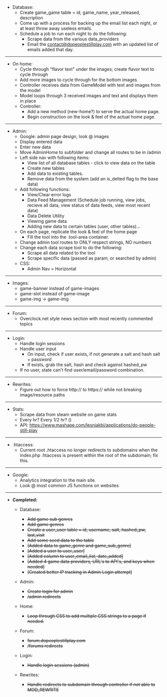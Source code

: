 
- Database:
  - Create game_game table = id, game_name, year_released, description
  - Come up with a process for backing up the email list each night, or at least throw away useless emails.
  - Schedule a job to run each night to do the following:
    - Scrape data from the various data_providers
    - Email the contact@dopeoplestillplay.com with an updated list of emails added that day.
  
****

- On home:
  - Cycle through "flavor text" under the images; create flavor text to cycle through
  - Add more images to cycle through for the bottom images
  - Controller receives data from GameModel with text and images from the model
  - Model loops through 3 received images and text and displays them in place
  - Controller:
    - Add a new method (new-home?) to serve the actual home page.
    - Begin construction on the look & feel of the actual home page.

****

- Admin:
  - Google: admin page design, look @ images
  - Display entered data
  - Enter new data
  - Move AdminHome to subfolder and change all routes to be in /admin
  - Left side nav with following items:
    - View list of all database tables - click to view data on the table
    - Create new tables
    - Add data to existing tables. 
    - Remove data from the system (add an is_delted flag to the base data)
  - Add following functions:
    - View/Clear error logs
    - Data Feed Management (Schedule job running, view jobs, recieve all data, view status of data feeds, view most recent data)
    - Data Delete Utility
    - Viewing game data
    - Adding new data to certain tables (user, other tables)...
  - On each page, replicate the look & feel of the home page
    - Fill the tool into the .tool-area container.
  - Change admin tool routes to ONLY respect strings, NO numbers
  - Change each data scrape tool to do the following:
	- Scrape all data related to the tool
	- Scrape specific data (passed as param, or searched by admin)
  - CSS:
	- Admin Nav = Horizontal

****

- Images:
  - game-banner instead of game-images
  - game-slot instead of game-image
  - game-img -> game-img

****

- Forum:
  - Overclock.net style news section with most recently commented topics

****

- Login:
  - Handle login sessions
  - Handle user input
    - On input, check if user exists, if not generate a salt and hash salt + password
    - If exists, grab the salt, hash and check against hashed_pw
  - If no user, state can't find user/email/password combination.

****

- Rewrites:
  - Figure out how to force http:// to https:// while not breaking image/resource paths

****

- Stats:
  - Scrape data from steam website on game stats
  - Every hr? Every 1/2 hr? ()
  - API: https://www.mashape.com/lesniakbj/applications/do-people-still-play

****

- .htaccess:
  - Current root .htaccess no longer redirects to subdomains when the index.php .htaccess is present within the root of the subdomain; fix this.
  
****

- Google:
  - Analytics integration to the main site.
  - Look @ most common JS functions on websites

****

- **Completed:**
  - Database:
    - ~~Add game sub genres~~
    - ~~Add game genres~~
    - ~~Create a user_user table = id, username, salt, hashed_pw, last_visit~~
    - ~~Add some seed data to the table~~
    - ~~[Added data to game_genre and game_sub_genre]~~
    - ~~[Added a user to user_user]~~
    - ~~[Added column to user_email_list, date_added]~~
    - ~~[Added 4 game data providers, URL's to API's, and keys when needed]~~
    - ~~[Created better IP tracking in Admin Login attempt]~~
  
  - Admin: 
    - ~~Create login for admin~~
    - ~~/admin redirects~~
	
  - Home:
    - ~~Loop through CSS to add multiple CSS strings to a page if needed.~~
   
  - Forum:
    - ~~forum.dopeoplestillplay.com~~
    - ~~/forums redirects~~
   
  - Login:
    - ~~Handle login sessions (admin)~~
   
  - Rewrites:
    - ~~Handle redirects to subdomain through controller if not able to MOD_REWRITE~~
  
